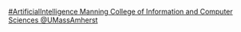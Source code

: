 [#ArtificialIntelligence   Manning College of Information and Computer Sciences   @UMassAmherst](https://qi.tc/qi/113522)